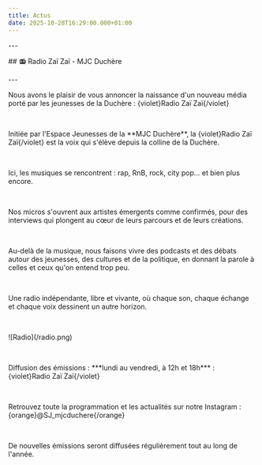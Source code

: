 ```yaml
---
title: Actus
date: 2025-10-28T16:29:00.000+01:00
---
```

\---

\## 📻 Radio Zaï Zaï - MJC
Duchère

\---

Nous avons le plaisir de vous annoncer la naissance d'un
nouveau média porté par les jeunesses de la Duchère : {violet}Radio Zaï
Zaï{/violet}

 

Initiée par l'Espace Jeunesses de la \*\*MJC Duchère\*\*, la
{violet}Radio Zaï Zaï{/violet} est la voix qui s'élève depuis la colline de la
Duchère.

 

Ici, les musiques se rencontrent : rap, RnB, rock, city pop…
et bien plus encore.

 

Nos micros s'ouvrent aux artistes émergents comme confirmés,
pour des interviews qui plongent au cœur de leurs parcours et de leurs
créations.

 

Au-delà de la musique, nous faisons vivre des podcasts et
des débats autour des jeunesses, des cultures et de la politique, en donnant la
parole à celles et ceux qu'on entend trop peu.

 

Une radio indépendante, libre et vivante, où chaque son,
chaque échange et chaque voix dessinent un autre horizon.

 

!\[Radio](/radio.png)

 

Diffusion des émissions : \*\*\*lundi au vendredi, à 12h et
18h\*\*\* : {violet}Radio Zaï Zaï{/violet}

 

Retrouvez toute la programmation et les actualités sur notre
Instagram : {orange}@SJ_mjcduchere{/orange}

 

De nouvelles émissions seront diffusées régulièrement tout
au long de l'année.
